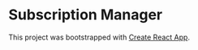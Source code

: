 # Subscription Manager

This project was bootstrapped with [Create React App](https://github.com/facebookincubator/create-react-app).
